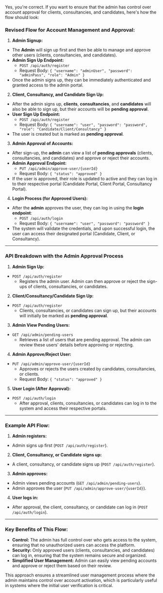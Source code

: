 Yes, you're correct. If you want to ensure that the admin has control over account approval for clients, consultancies, and candidates, here's how the flow should look:

### Revised Flow for Account Management and Approval:

1. **Admin Signup:**
  - The **Admin** will sign up first and then be able to manage and approve other users (clients, consultancies, and candidates).
  - **Admin Sign Up Endpoint:**
    - `POST /api/auth/register`
    - Request Body: `{ "username": "adminUser", "password": "adminPass", "role": "Admin" }`
  - Once the admin signs up, they can be immediately authenticated and granted access to the admin portal.

2. **Client, Consultancy, and Candidate Sign Up:**
  - After the admin signs up, **clients**, **consultancies**, and **candidates** will also be able to sign up, but their accounts will be **pending approval**.
  - **User Sign Up Endpoint:**
    - `POST /api/auth/register`
    - Request Body: `{ "username": "user", "password": "password", "role": "Candidate/Client/Consultancy" }`
  - The user is created but is marked as **pending approval**.

3. **Admin Approval of Accounts:**
  - After sign-up, the **admin** can view a list of **pending approvals** (clients, consultancies, and candidates) and approve or reject their accounts.
  - **Admin Approval Endpoint:**
    - `PUT /api/admin/approve-user/{userId}`
    - Request Body: `{ "status": "approved" }`
  - If the user is approved, their role is updated to active and they can log in to their respective portal (Candidate Portal, Client Portal, Consultancy Portal).

4. **Login Process (for Approved Users):**
  - After the **admin** approves the user, they can log in using the **login endpoint**:
    - `POST /api/auth/login`
    - Request Body: `{ "username": "user", "password": "password" }`
  - The system will validate the credentials, and upon successful login, the user can access their designated portal (Candidate, Client, or Consultancy).

---

### API Breakdown with the Admin Approval Process

1. **Admin Sign Up:**
  - `POST /api/auth/register`
    - Registers the admin user. Admin can then approve or reject the sign-ups of clients, consultancies, or candidates.

2. **Client/Consultancy/Candidate Sign Up:**
  - `POST /api/auth/register`
    - Clients, consultancies, or candidates can sign up, but their accounts will initially be marked as **pending approval**.

3. **Admin View Pending Users:**
  - `GET /api/admin/pending-users`
    - Retrieves a list of users that are pending approval. The admin can review these users' details before approving or rejecting.

4. **Admin Approve/Reject User:**
  - `PUT /api/admin/approve-user/{userId}`
    - Approves or rejects the users created by candidates, consultancies, or clients.
    - Request Body: `{ "status": "approved" }`

5. **User Login (After Approval):**
  - `POST /api/auth/login`
    - After approval, clients, consultancies, or candidates can log in to the system and access their respective portals.

---

### Example API Flow:
1. **Admin registers:**
  - Admin signs up first (`POST /api/auth/register`).

2. **Client, Consultancy, or Candidate signs up:**
  - A client, consultancy, or candidate signs up (`POST /api/auth/register`).

3. **Admin approves:**
  - Admin views pending accounts (`GET /api/admin/pending-users`).
  - Admin approves the user (`PUT /api/admin/approve-user/{userId}`).

4. **User logs in:**
  - After approval, the client, consultancy, or candidate can log in (`POST /api/auth/login`).

---

### Key Benefits of This Flow:
- **Control:** The admin has full control over who gets access to the system, ensuring that no unauthorized users can access the platform.
- **Security:** Only approved users (clients, consultancies, and candidates) can log in, ensuring that the system remains secure and organized.
- **Simplified User Management:** Admin can easily view pending accounts and approve or reject them based on their review.

This approach ensures a streamlined user management process where the admin maintains control over account activation, which is particularly useful in systems where the initial user verification is critical.